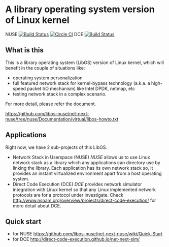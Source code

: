 A library operating system version of Linux kernel
==================================================

NUSE [![Build Status](https://travis-ci.org/libos-nuse/net-next-nuse.png?branch=master)](https://travis-ci.org/libos-nuse/net-next-nuse)
[![Circle CI](https://circleci.com/gh/libos-nuse/net-next-nuse/tree/master.svg?style=svg)](https://circleci.com/gh/libos-nuse/net-next-nuse/tree/master)
DCE [![Build Status](https://travis-ci.org/direct-code-execution/net-next-sim.png)](https://travis-ci.org/direct-code-execution/net-next-sim)

<!--
[![Code Health](https://landscape.io/github/libos-nuse/net-next-nuse/nuse/landscape.svg)](https://landscape.io/github/libos-nuse/net-next-nuse/nuse)
-->


## What is this
This is a library operating system (LibOS) version of Linux kernel,
which will benefit in the couple of situations like:


* operating system personalization
* full featured network stack for kernel-bypass technology (a.k.a. a high-speed packet I/O mechanism) like
Intel DPDK, netmap, etc
* testing network stack in a complex scenario.


For more detail, please refer the document.

https://github.com/libos-nuse/net-next-nuse/tree/nuse/Documentation/virtual/libos-howto.txt

## Applications
Right now, we have 2 sub-projects of this LibOS.

- Network Stack in Userspace (NUSE)
_NUSE_ allows us to use Linux network stack as a library which any applications can directory use by linking the library.
Each application has its own network stack so, it provides an instant virtualized environment apart from a host operating system.
- Direct Code Execution (DCE)
_DCE_ provides network simulator integration with Linux kernel so that any Linux implemented network protocols are for a protocol under investigate. Check http://www.nsnam.org/overview/projects/direct-code-execution/ for more detail about DCE.


## Quick start
* for NUSE
https://github.com/libos-nuse/net-next-nuse/wiki/Quick-Start
* for DCE
http://direct-code-execution.github.io/net-next-sim/
